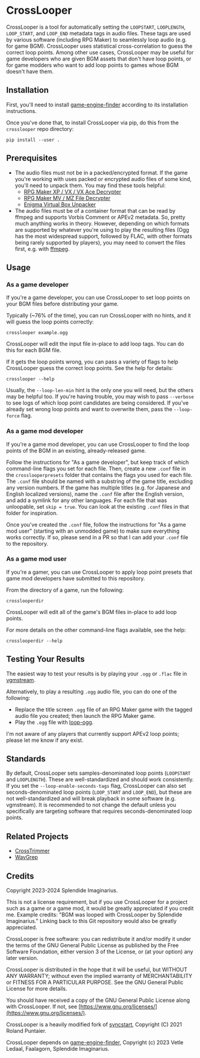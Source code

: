 # CrossLooper

CrossLooper is a tool for automatically setting the `LOOPSTART`, `LOOPLENGTH`, `LOOP_START`, and `LOOP_END` metadata tags in audio files. These tags are used by various software (including RPG Maker) to seamlessly loop audio (e.g. for game BGM). CrossLooper uses statistical cross-correlation to guess the correct loop points. Among other use cases, CrossLooper may be useful for game developers who are given BGM assets that don't have loop points, or for game modders who want to add loop points to games whose BGM doesn't have them.

## Installation

First, you'll need to install [game-engine-finder](https://github.com/vetleledaal/game-engine-finder) according to its installation instructions.

Once you've done that, to install CrossLooper via pip, do this from the `crosslooper` repo directory:

```
pip install --user .
```

## Prerequisites

* The audio files must not be in a packed/encrypted format. If the game you're working with uses packed or encrypted audio files of some kind, you'll need to unpack them. You may find these tools helpful:
    * [RPG Maker XP / VX / VX Ace Decrypter](https://github.com/uuksu/RPGMakerDecrypter)
    * [RPG Maker MV / MZ File Decrypter](https://github.com/Petschko/Java-RPG-Maker-MV-Decrypter)
    * [Enigma Virtual Box Unpacker](https://github.com/mos9527/evbunpack)
* The audio files must be of a container format that can be read by ffmpeg and supports Vorbis Comment or APEv2 metadata. So, pretty much anything works in theory. However, depending on which formats are supported by whatever you're using to play the resulting files (Ogg has the most widespread support, followed by FLAC, with other formats being rarely supported by players), you may need to convert the files first, e.g. with [ffmpeg](https://ffmpeg.org/).

## Usage

### As a game developer

If you're a game developer, you can use CrossLooper to set loop points on your BGM files before distributing your game.

Typically (~76% of the time), you can run CrossLooper with no hints, and it will guess the loop points correctly:

```
crosslooper example.ogg
```

CrossLooper will edit the input file in-place to add loop tags. You can do this for each BGM file.

If it gets the loop points wrong, you can pass a variety of flags to help CrossLooper guess the correct loop points. See the help for details:

```
crosslooper --help
```

Usually, the `--loop-len-min` hint is the only one you will need, but the others may be helpful too. If you're having trouble, you may wish to pass `--verbose` to see logs of which loop point candidates are being considered. If you've already set wrong loop points and want to overwrite them, pass the `--loop-force` flag.

### As a game mod developer

If you're a game mod developer, you can use CrossLooper to find the loop points of the BGM in an existing, already-released game.

Follow the instructions for "As a game developer", but keep track of which command-line flags you set for each file. Then, create a new `.conf` file in the `crosslooperpresets` folder that contains the flags you used for each file. The `.conf` file should be named with a substring of the game title, excluding any version numbers. If the game has multiple titles (e.g. for Japanese and English localized versions), name the `.conf` file after the English version, and add a symlink for any other languages. For each file that was unloopable, set `skip = true`. You can look at the existing `.conf` files in that folder for inspiration.

Once you've created the `.conf` file, follow the instructions for "As a game mod user" (starting with an unmodded game) to make sure everything works correctly. If so, please send in a PR so that I can add your `.conf` file to the repository.

### As a game mod user

If you're a gamer, you can use CrossLooper to apply loop point presets that game mod developers have submitted to this repository.

From the directory of a game, run the following:

```
crosslooperdir
```

CrossLooper will edit all of the game's BGM files in-place to add loop points.

For more details on the other command-line flags available, see the help:

```
crosslooperdir --help
```

## Testing Your Results

The easiest way to test your results is by playing your `.ogg` or `.flac` file in [vgmstream](https://vgmstream.org/).

Alternatively, to play a resulting `.ogg` audio file, you can do one of the following:

* Replace the title screen `.ogg` file of an RPG Maker game with the tagged audio file you created; then launch the RPG Maker game.
* Play the `.ogg` file with [loop-ogg](https://github.com/SolraBizna/loop-ogg).

I'm not aware of any players that currently support APEv2 loop points; please let me know if any exist.

## Standards

By default, CrossLooper sets samples-denominated loop points (`LOOPSTART` and `LOOPLENGTH`). These are well-standardized and should work consistently. If you set the `--loop-enable-seconds-tags` flag, CrossLooper can also set seconds-denominated loop points (`LOOP_START` and `LOOP_END`), but these are not well-standardized and will break playback in some software (e.g. vgmstream). It is recommended to not change the default unless you specifically are targeting software that requires seconds-denominated loop points.

## Related Projects

* [CrossTrimmer](https://github.com/Splendide-Imaginarius/crosstrimmer)
* [WavGrep](https://github.com/Splendide-Imaginarius/wavgrep)

## Credits

Copyright 2023-2024 Splendide Imaginarius.

This is not a license requirement, but if you use CrossLooper for a project such as a game or a game mod, it would be greatly appreciated if you credit me. Example credits: "BGM was looped with CrossLooper by Splendide Imaginarius." Linking back to this Git repository would also be greatly appreciated.

CrossLooper is free software: you can redistribute it and/or modify it under the terms of the GNU General Public License as published by the Free Software Foundation, either version 3 of the License, or (at your option) any later version.

CrossLooper is distributed in the hope that it will be useful, but WITHOUT ANY WARRANTY; without even the implied warranty of MERCHANTABILITY or FITNESS FOR A PARTICULAR PURPOSE. See the GNU General Public License for more details.

You should have received a copy of the GNU General Public License along with CrossLooper. If not, see [https://www.gnu.org/licenses/](https://www.gnu.org/licenses/).

CrossLooper is a heavily modified fork of [syncstart](https://github.com/rpuntaie/syncstart), Copyright (C) 2021 Roland Puntaier.

CrossLooper depends on [game-engine-finder](https://github.com/vetleledaal/game-engine-finder), Copyright (c) 2023 Vetle Ledaal, Faalagorn, Splendide Imaginarius.

